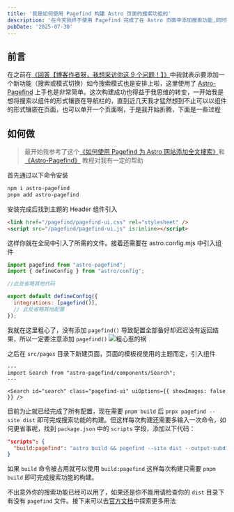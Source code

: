 ```yaml
---
title: '我是如何使用 Pagefind 构建 Astro 页面的搜索功能的'
description: '在今天我终于使用 Pagefind 完成了在 Astro 页面中添加搜索功能,同时因为我的粗心浪费了我的很多时间，同时我意识到转变思维也是解决问题很好的方式'
pubDate: '2025-07-30'
---
```


## 前言

在之前在[《回答【博客作者呀，我想采访你这 9 个问题！】》](https://www.linexic.top/post/2025-blog-9-wennti)中我就表示要添加一个新功能（搜索或模式切换）如今搜索模式也是安排上啦，这里使用了 [Astro-Pagefind](https://github.com/shishkin/astro-pagefind) 上手也是非常简单。这次构建成功也得益于我思维的转变，一开始我是想将搜索以组件的形式镶嵌在导航栏的，直到近几天我才猛然想到不止可以以组件的形式镶嵌在页面，也可以单开一个页面啊，于是我开始折腾，下面是一些过程

## 如何做

> 最开始我参考了这个[《如何使用 Pagefind 为 Astro 网站添加全文搜索》](https://coderfee.com/blog/2024/astro-with-pagefind/)和 [《Astro-Pagefind》](https://scottwillsey.com/astro-pagefind/) 教程对我有一定的帮助

首先通过以下命令安装

```bash
npm i astro-pagefind
pnpm add astro-pagefind
```

安装完成后找到主题的 Header 组件引入

```html
<link href="/pagefind/pagefind-ui.css" rel="stylesheet" />
<script src="/pagefind/pagefind-ui.js" is:inline></script>
```

这样你就在全局中引入了所需的文件。接着还需要在 astro.config.mjs 中引入组件

```js
import pagefind from "astro-pagefind";
import { defineConfig } from "astro/config";

//此处省略其他代码

export default defineConfig({
  integrations: [pagefind()],
  // 此处省略其他配置
});
```

我就在这里粗心了，没有添加 `pagefind()` 导致配置全部备好却迟迟没有返回结果，所以一定要注意添加 `pagefind()`
![粗心惹的祸](https://cdn.linexic.top/gh/LineXic/img/img/blog/%E7%B2%97%E5%BF%83%E6%83%B9%E7%9A%84%E7%A5%B8.webp)

之后在 `src/pages` 目录下新建页面，页面的模板视使用的主题而定，引入组件

```astro
---
import Search from "astro-pagefind/components/Search";
---

<Search id="search" class="pagefind-ui" uiOptions={{ showImages: false }} />
```

目前为止就已经完成了所有配置，现在需要 `pnpm build` 后 `pnpx pagefind --site dist` 即可完成搜索功能的构建。但这样每次构建还需要多输入一次命令，如何更省事呢，找到 `package.json` 中的 `scripts` 字段，添加以下代码：

```json
"scripts": {
  "build:pagefind": "astro build && pagefind --site dist --output-subdir _pagefind"
}
```

如果 `build` 命令被占用就可以使用 `build:pagefind` 这样每次构建只需要 `pnpm build` 即可完成搜索功能的构建。

不出意外你的搜索功能已经可以用了，如果还是你不能用请检查你的 `dist` 目录下有没有 `pagefind` 文件。接下来可以去[官方文档](https://pagefind.app/)中探索更多用法
